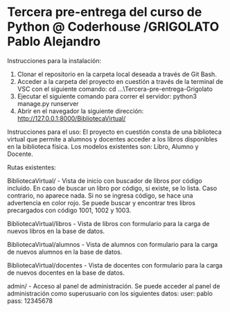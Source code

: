 # Tercera pre-entrega del curso de Python @ Coderhouse /GRIGOLATO Pablo Alejandro

Instrucciones para la instalación:
1. Clonar el repositorio en la carpeta local deseada a través de Git Bash.
2. Acceder a la carpeta del proyecto en cuestión a través de la terminal de VSC con el siguiente comando: cd ...\Tercera-pre-entrega-Grigolato
3. Ejecutar el siguiente comando para correr el servidor: python3 manage.py runserver
4. Abrir en el navegador la siguiente dirección: http://127.0.0.1:8000/BibliotecaVirtual/

Instrucciones para el uso:
El proyecto en cuestión consta de una biblioteca virtual que permite a alumnos y docentes acceder a los libros disponibles en la biblioteca física.
Los modelos existentes son: Libro, Alumno y Docente.

Rutas existentes:

BibliotecaVirtual/ - Vista de inicio con buscador de libros por código incluído. En caso de buscar un libro por código, si existe, se lo lista. Caso contrario, no aparece nada. Si no se ingresa código, se hace una advertencia en color rojo. Se puede buscar y encontrar tres libros precargados con código 1001, 1002 y 1003.

BibliotecaVirtual/libros - Vista de libros con formulario para la carga de nuevos libros en la base de datos.

BibliotecaVirtual/alumnos - Vista de alumnos con formulario para la carga de nuevos alumnos en la base de datos.

BibliotecaVirtual/docentes - Vista de docentes con formulario para la carga de nuevos docentes en la base de datos.

admin/ - Acceso al panel de administración. Se puede acceder al panel de administración como superusuario con los siguientes datos: user: pablo pass: 12345678
